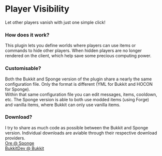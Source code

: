 # Player Visibility
Let other players vanish with just one simple click!

### How does it work?
This plugin lets you define worlds where players can use items or commands to hide other players. When hidden players are no longer rendered on the client, which help save some precious computing power.

### Customisable?
Both the Bukkit and Sponge version of the plugin share a nearly the same configuration file. Only the format is different (YML for Bukkit and HOCON for Sponge).  
Within that same configuration file you can edit messages, items, cooldown, etc. The Sponge version is able to both use modded items (using Forge) and vanilla items, where Bukkit can only use vanilla items.  

### Download?
I try to share as much code as possible between the Bukkit and Sponge version. Individual downloads are aviable through their respective download providers.  
[Ore @ Sponge](https://ore-staging.spongepowered.org/tomudding)  
[BukkitDev @ Bukkit](https://dev.bukkit.org/bukkit-plugins/player-visibility/)  


